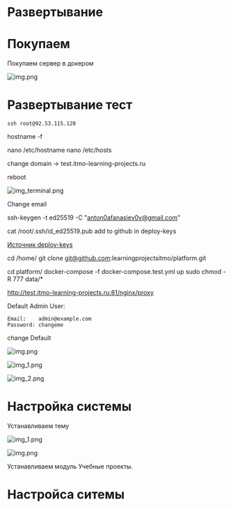 # Развертывание

# Покупаем

Покупаем сервер в докером

![img.png](img/img_cloud.png)


# Развертывание тест


```
ssh root@92.53.115.120
```

hostname -f

nano /etc/hostname
nano /etc/hosts

change domain -> test.itmo-learning-projects.ru

reboot

![img_terminal.png](img/img_terminal.png)

Change email

ssh-keygen -t ed25519 -C "anton0afanasiev0v@gmail.com"


cat /root/.ssh/id_ed25519.pub
add to github  in deploy-keys

[Источник deploy-keys](https://docs.github.com/ru/authentication/connecting-to-github-with-ssh/managing-deploy-keys#deploy-keys)


cd /home/
git clone git@github.com:learningprojectsitmo/platform.git

cd platform/
docker-compose -f docker-compose.test.yml up
sudo chmod -R 777 data/*

http://test.itmo-learning-projects.ru:81/nginx/proxy

Default Admin User:

    Email:    admin@example.com
    Password: changeme

change Default

![img.png](img/img_nginx.png)

![img_1.png](img/img_1_nginx.png)

![img_2.png](img/img_2_nginx.png)


# Настройка системы

Устанавливаем тему 

![img_1.png](img/img_install_them_1.png)

![img.png](img/img_install_theme_1.png)

Устанавливаем модуль Учебные проекты.

# Настройса ситемы